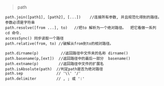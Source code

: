 > path


    path.join([path1], [path2], [...])    //连接所有参数, 并且规范化得到的路径。参数必须是字符串
    path.resolve([from ...], to)   //把to 解析为一个绝对路径。  把它看做一系列 cd 命令.
    accessSync() 同步读取一个路径
    path.relative(from, to) //破解从from到to的相对路径。

    path.dirname(p)          //返回路径中文件夹的名称 dirname()
    path.basename(p,[ext])  //返回路径中的最后一部分  basename()
    path.extname(p)         //返回路径中文件的扩展名
    path.isAbsolute(path)  //判定path是否为绝对路径
    path.sep               // '\\' '/'
    path.delimiter         // , ; 或 ':'


